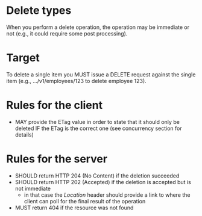 # Delete types
When you perform a delete operation, the operation may be immediate or not (e.g., it could require some post processing).

# Target
To delete a single item you MUST issue a DELETE request against the single item (e.g., .../v1/employees/123 to delete employee 123).

# Rules for the client
* MAY provide the ETag value in order to state that it should only be deleted IF the ETag is the correct one (see concurrency section for details)

# Rules for the server
* SHOULD return HTTP 204 (No Content) if the deletion succeeded
* SHOULD return HTTP 202 (Accepted) if the deletion is accepted but is not immediate
  * in that case the _Location_ header should provide a link to where the client can poll for the final result of the operation
* MUST return 404 if the resource was not found
